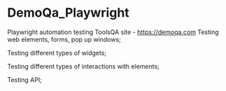# DemoQa_Playwright

Playwright automation testing ToolsQA site - https://demoqa.com
Testing web elements, forms, pop up windows;

Testing different types of widgets;

Testing different types of interactions with elements;

Testing API;
